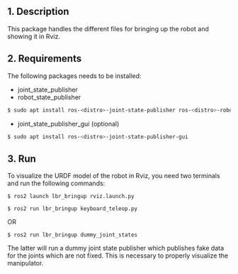 ## 1. Description

This package handles the different files for bringing up the robot and showing it in Rviz.

## 2. Requirements

The following packages needs to be installed:

- joint_state_publisher
- robot_state_publisher
```bash
$ sudo apt install ros-<distro>-joint-state-publisher ros-<distro>-robot-state-publisher
```
- joint_state_publisher_gui (optional)
```bash
$ sudo apt install ros-<distro>-joint-state-publisher-gui
```

## 3. Run

To visualize the URDF model of the robot in Rviz, you need two terminals and run the following commands:

```
$ ros2 launch lbr_bringup rviz.launch.py
```

```
$ ros2 run lbr_bringup keyboard_teleop.py
```
OR
```
$ ros2 run lbr_bringup dummy_joint_states
```
The latter will run a dummy joint state publisher which publishes fake data for the joints which are not fixed. This is necessary to properly visualize the manipulator.

